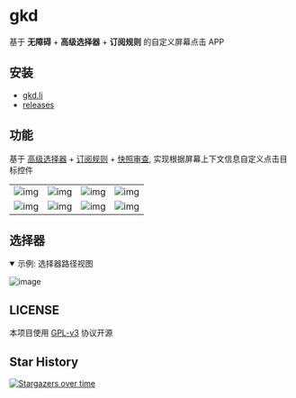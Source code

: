 # gkd

基于 **无障碍** + **高级选择器** + **订阅规则** 的自定义屏幕点击 APP

## 安装

- [gkd.li](https://gkd.li/guide/)
- [releases](https://github.com/gkd-kit/gkd/releases)

## 功能

基于 [高级选择器](https://github.com/gkd-kit/selector) + [订阅规则](https://github.com/gkd-kit/subscription) + [快照审查](https://github.com/gkd-kit/inspect), 实现根据屏幕上下文信息自定义点击目标控件

|                                                                                             |                                                                                             |                                                                                             |                                                                                             |
|---------------------------------------------------------------------------------------------|---------------------------------------------------------------------------------------------|---------------------------------------------------------------------------------------------|---------------------------------------------------------------------------------------------|
| ![img](https://github.com/gkd-kit/gkd/assets/38517192/1eed49de-f55f-4e24-a110-4dd14971c48b) | ![img](https://github.com/gkd-kit/gkd/assets/38517192/84d976bd-9260-4788-a34f-9bdfa2df1751) | ![img](https://github.com/gkd-kit/gkd/assets/38517192/b9a755ec-fb08-4b33-9dd6-d45e13c9a1ac) | ![img](https://github.com/gkd-kit/gkd/assets/38517192/85900277-4dab-4b76-901c-60bc3dace3b5) |
| ![img](https://github.com/gkd-kit/gkd/assets/38517192/17adc76b-ba56-46ef-8c86-92aa5bba149d) | ![img](https://github.com/gkd-kit/gkd/assets/38517192/af1aa078-7ddc-4e0c-b2c8-a53ea2acfa77) | ![img](https://github.com/gkd-kit/gkd/assets/38517192/b420d23c-dc84-4127-8e60-5e8bac5cca92) | ![img](https://github.com/gkd-kit/gkd/assets/38517192/4c2b1be6-f34b-48f4-8ae1-157e4b4a0c7d) |

## 选择器

<details open>
  <summary>示例: 选择器路径视图</summary>

![image](https://github.com/gkd-kit/inspect/assets/38517192/27d0656a-2239-426c-930c-749ffb9f189b)

</details>

## LICENSE

本项目使用 [GPL-v3](https://www.gnu.org/licenses/gpl-3.0.html) 协议开源

## Star History

[![Stargazers over time](https://starchart.cc/gkd-kit/gkd.svg?variant=adaptive)](https://starchart.cc/gkd-kit/gkd)
